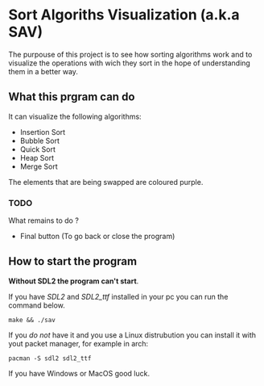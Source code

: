 # Sort Algoriths Visualization (a.k.a SAV)

The purpouse of this project is to see how sorting algorithms work and to visualize the operations with wich they sort in the hope of understanding them in a better way.

## What this prgram can do

It can visualize the following algorithms:

- Insertion Sort
- Bubble Sort
- Quick Sort
- Heap Sort
- Merge Sort

The elements that are being swapped are coloured purple.

### TODO

What remains to do ?

- Final button (To go back or close the program)

## How to start the program

**Without SDL2 the program can't start**.

If you have *SDL2* and *SDL2_ttf* installed in your pc you can run the command below.

```shell
make && ./sav
```

If you *do not* have it and you use a Linux distrubution you can install it with yout packet manager, for example in arch:

```shell
pacman -S sdl2 sdl2_ttf
```

If you have Windows or MacOS good luck.

